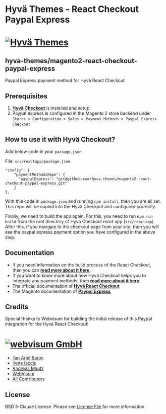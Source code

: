 # Hyvä Themes - React Checkout Paypal Express

# [![Hyvä Themes](https://github.com/hyva-themes/magento2-react-checkout/blob/documentation/docs/images/logo-hyva.svg)](https://hyva.io/)

## hyva-themes/magento2-react-checkout-paypal-express

Paypal Express payment method for Hyvä React Checkout

## Prerequisites

1. **[Hyvä Checkout](https://github.com/hyva-themes/magento2-hyva-checkout)** is installed and setup.
2. Paypal express is configured in the Magento 2 store backend under `Stores > Configuration > Sales > Payment Methods > Paypal Express Checkout`.

## How to use it with Hyvä Checkout?
Add below code in your `package.json`.

File: `src/reactapp/package.json`

```
"config": {
    "paymentMethodsRepo": {
      "paypalExpress": "git@github.com:hyva-themes/magento2-react-checkout-paypal-express.git"
    }
},
```
With this code in `package.json` and running `npm install`, then you are all set. This repo will be copied into the Hyvä Checkout and configured correctly.

Finally, we need to build the app again. For this, you need to run `npm run build` from the root directory of Hyvä Checkout react app (`src/reactapp`). After this, if you navigate to the checkout page from your site, then you will see the paypal express payment option you have configured in the above step.

## Documentation

- If you need information on the build process of the React Checkout, then you can **[read more about it here](https://hyva-themes.github.io/magento2-hyva-checkout/build/)**.
- If you want to know more about how Hyvä Checkout helps you to integrate any payment methods, then **[read more about it here](https://hyva-themes.github.io/magento2-hyva-checkout/payment-integration/)**.
- The official documentation of **[Hyvä React Checkout](https://hyva-themes.github.io/magento2-hyva-checkout)**
- The Magento documentation of **[Paypal Express](https://docs.magento.com/user-guide/payment/paypal-express-checkout.html)**

## Credits

Special thanks to Webvisum for building the initial release of this Paypal integration for the Hyvä React Checkout!

# [![webvisum GmbH](https://webvisum.de/media/logo/websites/1/logo.png)](https://webvisum.de)

- [Ilan Ariel Baron][link-author]
- [Irene Iaccio][link-author2]
- [Andreas Mautz][link-author3]
- [WebVisum][link-company1]
- [All Contributors][link-contributors]

## License

BSD 3-Clause License. Please see [License File](LICENSE.txt) for more information.

[link-author]: https://github.com/ilanarielbaron
[link-author2]: https://github.com/nuovecode
[link-author3]: https://github.com/mautz-et-tong

[link-company1]: https://webvisum.de
[link-contributors]: ../../contributors


